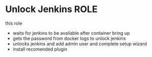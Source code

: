 Unlock Jenkins ROLE
=========

this role
- waits for jenkins to be available after container bring up
- gets the password from docker logs to unlock jenkins
- unlocks jenkins and add admin user and complete setup wizard
- install recomended plugin
